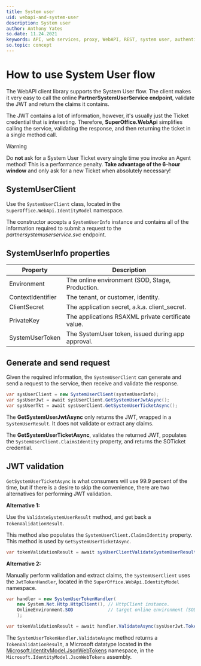 ```yaml
---
title: System user
uid: webapi-and-system-user
description: System user
author: Anthony Yates
so.date: 11.24.2021
keywords: API, web services, proxy, WebAPI, REST, system user, authentication, PartnerSystemUserService, Ticket, SystemUserClient, SuperOffice.WebApi.IdentityModel
so.topic: concept
---
```


# How to use System User flow

The WebAPI client library supports the System User flow. The client makes it very easy to call the online **PartnerSystemUserService endpoint**, validate the JWT and return the claims it contains.

The JWT contains a lot of information, however, it's usually just the Ticket credential that is interesting. Therefore, **SuperOffice.WebApi** simplifies calling the service, validating the response, and then returning the ticket in a single method call.

> [!WARNING]
> Do **not** ask for a System User Ticket every single time you invoke an Agent method! This is a performance penalty. **Take advantage of the 6-hour window** and only ask for a new Ticket when absolutely necessary!

## SystemUserClient

Use the `SystemUserClient` class, located in the `SuperOffice.WebApi.IdentityModel` namespace.

The constructor accepts a `SystemUserInfo` instance and contains all of the information required to submit a request to the *partnersystemuserservice.svc* endpoint.

## SystemUserInfo properties

| Property | Description |
|---|---|
| Environment | The online environment (SOD, Stage, Production. |
| ContextIdentifier | The tenant, or customer, identity. |
| ClientSecret | The application secret, a.k.a. client_secret. |
| PrivateKey | The applications RSAXML private certificate value. |
| SystemUserToken | The SystemUser token, issued during app approval. |

## Generate and send request

Given the required information, the `SystemUserClient` can generate and send a request to the service, then receive and validate the response.

```csharp
var sysUserClient = new SystemUserClient(systemUserInfo);
var sysUserJwt = await sysUserClient.GetSystemUserJwtAsync();
var sysUserTkt = await sysUserClient.GetSystemUserTicketAsync();
```

The **GetSystemUserJwtAsync** only returns the JWT, wrapped in a `SystemUserResult`. It does not validate or extract any claims.

The **GetSystemUserTicketAsync**, validates the returned JWT, populates the `SystemUserClient.ClaimsIdentity` property, and returns the SOTicket credential.

## JWT validation

`GetSystemUserTicketAsync` is what consumers will use 99.9 percent of the time, but if there is a desire to skip the convenience, there are two alternatives for performing JWT validation.

**Alternative 1:**

Use the `ValidateSystemUserResult` method, and get back a `TokenValidationResult`.

This method also populates the `SystemUserClient.ClaimsIdentity` property. This method is used by `GetSystemUserTicketAsync`.

```csharp
var tokenValidationResult = await sysUserClientValidateSystemUserResultAsync(systemUserResult);
```

**Alternative 2:**

Manually perform validation and extract claims, the `SystemUserClient` uses the `JwtTokenHandler`, located in the `SuperOffice.WebApi.IdentityModel` namespace.

```C#
var handler = new SystemUserTokenHandler(
    new System.Net.Http.HttpClient(), // HttpClient instance.
    OnlineEnvironment.SOD             // target online environment (SOD, Stage, or Production)
    );

var tokenValidationResult = await handler.ValidateAsync(sysUserJwt.Token);
```

The `SystemUserTokenHandler.ValidateAsync` method returns a `TokenValidationResult`, a Microsoft datatype located in the [Microsoft.IdentityModel.JsonWebTokens][1] namespace, in the `Microsoft.IdentityModel.JsonWebTokens` assembly.

<!-- Referenced links -->
[1]: https://docs.microsoft.com/en-us/dotnet/api/microsoft.identitymodel.tokens.tokenvalidationresult
